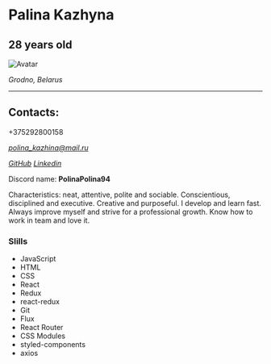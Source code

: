 # Palina Kazhyna
## 28 years old

![Avatar](https://avatars.githubusercontent.com/u/94382473?v=4)

*Grodno, Belarus*
*****

## Contacts:
+375292800158

*polina_kazhina@mail.ru*

*[GitHub](https://github.com/PolinaPolina94)*
*[Linkedin](https://www.linkedin.com/in/palina-kazhyna-9a016b245)*

Discord name: **PolinaPolina94**

Characteristics: neat, attentive, polite and sociable.
Conscientious, disciplined and executive. Creative and purposeful. 
I develop and learn fast. Always improve myself and strive for a professional growth. Know how to work in team and love it.

### Slills
- JavaScript
- HTML 
- CSS 
- React
- Redux
- react-redux
- Git 
- Flux
- React Router
- CSS Modules
- styled-components
- axios
